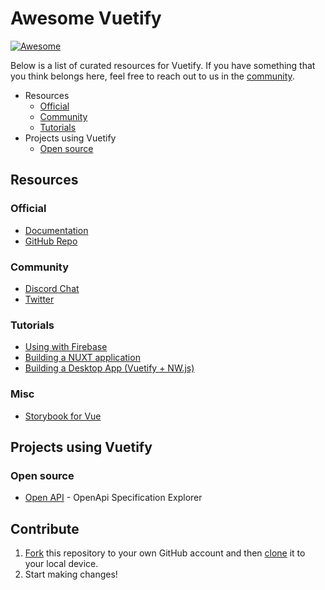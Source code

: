 # Awesome Vuetify
[![Awesome](https://awesome.re/badge.svg)](https://awesome.re)

Below is a list of curated resources for Vuetify. If you have something that you think belongs here, feel free to reach out to us in the [community](#community).

- Resources
  - [Official](#official)
  - [Community](#community)
  - [Tutorials](#tutorials)
- Projects using Vuetify
  - [Open source](#open-source)

## Resources

### Official
- [Documentation](https://vuetifyjs.com)
- [GitHub Repo](https://github.com/vuetifyjs/vuetify)

### Community
- [Discord Chat](https://chat.vuetifyjs.com)
- [Twitter](https://twitter.com/vuejs)

### Tutorials
- [Using with Firebase](https://www.youtube.com/watch?v=dIkPb8krORU)
- [Building a NUXT application](https://www.youtube.com/watch?v=vVVgB5fZJy0)
- [Building a Desktop App (Vuetify + NW.js)](https://www.youtube.com/playlist?list=PLmJs3lfUmCdT9MyG60Oo6HM7xAn79vwZ0)

### Misc
- [Storybook for Vue](https://github.com/white-rabbit-japan/vuetify-storyboard-boilerplate)

## Projects using Vuetify

### Open source
- [Open API](https://darosh.github.io/oax/#/) - OpenApi Specification Explorer


## Contribute

1. [Fork](https://help.github.com/articles/fork-a-repo/) this repository to your own GitHub account and then [clone](https://help.github.com/articles/cloning-a-repository/) it to your local device.
2. Start making changes!
